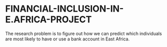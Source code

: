 # FINANCIAL-INCLUSION-IN-E.AFRICA-PROJECT
The research problem is to figure out how we can predict which individuals are most likely to have or use a bank account in East Africa.
